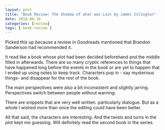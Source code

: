 ```yaml
---
layout: post
title: "Book Review: The Shadow of what was Lost by James Islington"
date: 2018-06-16
categories: [review]
tags: [ book-review ]
---
```

Picked this up because a review in Goodreads mentioned that Brandon Sanderson had recommended it. 

It read like a book whose plot had been decided beforehand and the middle filled in afterwards. There are so many cryptic references to things that have happened long before the events in the book or are yet to happen that I ended up using notes to keep track. Characters pop in - say mysterious things- and disappear for the rest of the book. 

The main perspectives were also a bit inconsistent and slightly jarring. Perspectives switch between people without warning. 

There are snippets that are very well written. particularly dialogue. But as a whole I wished more than once the editing could have been better.

All that said, the characters are interesting. And the twists and turns in the plot kept me guessing. Will definitely read the second book in the series.